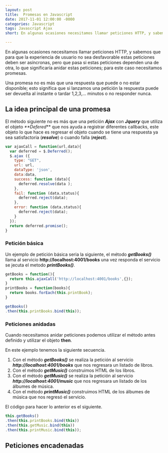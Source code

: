 ```yaml
---
layout: post
title:  Promesas en Javascript
date: 2017-11-01 12:00:00 -0000
categories: Javascript
tags: Javascript Ajax
short: En algunas ocasiones necesitamos llamar peticiones HTTP, y sabemos que para que la experiencia de usuario no sea desfavorable estas peticiones deben ser asíncronas, pero que pasa si estas peticiones dependen una de otra, lo que significaría anidar estas peticiones; para este caso necesitamos promesas.

---
```


En algunas ocasiones necesitamos llamar peticiones HTTP, y sabemos que para que la experiencia de usuario no sea desfavorable estas peticiones deben ser asíncronas, pero que pasa si estas peticiones dependen una de otra, lo que significaría anidar estas peticiones; para este caso necesitamos promesas.

Una promesa no es más que una respuesta que puede o no estar disponible; esto significa que si lanzamos una petición la respuesta puede ser devuelta al instante o tardar 1,2,3,... minutos o no responder nunca.

## La idea principal de una promesa 
El método siguiente no es más que una petición **_Ajax_** con **_Jquery_** que utiliza el objeto _**Defered_** que nos ayuda a registrar diferentes callbacks, este objeto lo que hace es regresar el objeto cuando se tiene una respuesta ya sea satisfactoria (**_resolve_**) o cuando falla (**_reject_**).

```javascript
var ajaxCall = function(url,data){
  var deferred = $.Deferred();
  $.ajax ({
    type: "GET",
    url: url,
    dataType: 'json', 
    data:data,
    success: function (data){
      deferred.resolve(data );
    },
    fail: function (data,status){  
      deferred.reject(data); 
    },
    error: function (data,status){ 
      deferred.reject(data); 
    }
  });
  return deferred.promise();
}
```

### Petición básica

Un ejemplo de petición básica seria la siguiente, el método **_getBooks()_** llama al servicio **http://localhost:4001/books** una vez responda el servicio se jecuta el metodo **_printBooks()_**.


``` Javascript
getBooks = function(){
  return this.ajaxCall('http://localhost:4001/books',{});
}
printBooks = function(books){
  return books.forEach(this.printBook);		 
}

getBooks()
.then(this.printBooks.bind(this));
```

### Peticiones anidadas
Cuando necesitamos anidar peticiones podemos utilizar el método antes definido y utilizar el objeto **then**.

En este ejemplo tenemos la siguiente secuencia.
1. Con el método **_getBooks()_** se realiza la petición al servicio **_http://localhost:4001/books_** que nos regresara un listado de libros. 
2. Con el método **_getMusic()_** construimos HTML de los libros.
3. Con el método **_getMusic()_** se realiza la petición al servicio **_http://localhost:4001/music_** que nos regresara un listado de los álbumes de música. 
4. Con el método **_printMusic()_** construimos HTML de los álbumes de música que nos regresó el servicio.

El código para hacer lo anterior es el siguiente.
```javascript
this.getBooks()
.then(this.printBooks.bind(this))
.then(this.getMusic.bind(this))
.then(this.printMusic.bind(this));
```

## Peticiones encadenadas


